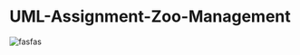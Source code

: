 # UML-Assignment-Zoo-Management
![fasfas](https://user-images.githubusercontent.com/48295407/152694225-b6aa4b17-1eba-49dd-837e-4656777207ad.PNG)
